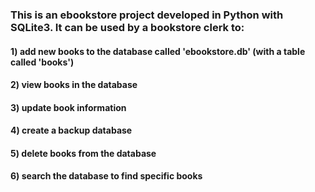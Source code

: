 ### This is an ebookstore project developed in Python with SQLite3. It can be used by a bookstore clerk to:
  #### 1) add new books to the database called 'ebookstore.db' (with a table called 'books')
  #### 2) view books in the database
  #### 3) update book information
  #### 4) create a backup database
  #### 5) delete books from the database
  #### 6) search the database to find specific books
